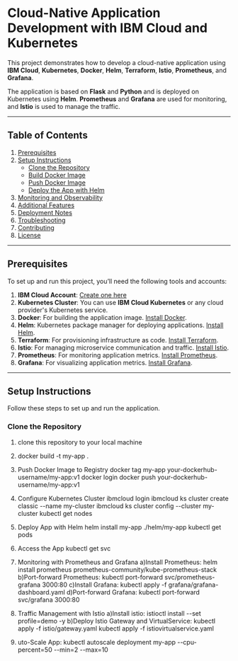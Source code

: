 # Cloud-Native Application Development with IBM Cloud and Kubernetes

This project demonstrates how to develop a cloud-native application using **IBM Cloud**, **Kubernetes**, **Docker**, **Helm**, **Terraform**, **Istio**, **Prometheus**, and **Grafana**.

The application is based on **Flask** and **Python** and is deployed on Kubernetes using **Helm**. **Prometheus** and **Grafana** are used for monitoring, and **Istio** is used to manage the traffic.

---

## **Table of Contents**

1. [Prerequisites](#prerequisites)
2. [Setup Instructions](#setup-instructions)
   - [Clone the Repository](#clone-the-repository)
   - [Build Docker Image](#build-docker-image)
   - [Push Docker Image](#push-docker-image)
   - [Deploy the App with Helm](#deploy-the-app-with-helm)
3. [Monitoring and Observability](#monitoring-and-observability)
4. [Additional Features](#additional-features)
5. [Deployment Notes](#deployment-notes)
6. [Troubleshooting](#troubleshooting)
7. [Contributing](#contributing)
8. [License](#license)

---

## **Prerequisites**

To set up and run this project, you’ll need the following tools and accounts:

1. **IBM Cloud Account**: [Create one here](https://cloud.ibm.com/)
2. **Kubernetes Cluster**: You can use **IBM Cloud Kubernetes** or any cloud provider's Kubernetes service.
3. **Docker**: For building the application image. [Install Docker](https://www.docker.com/products/docker-desktop).
4. **Helm**: Kubernetes package manager for deploying applications. [Install Helm](https://helm.sh/docs/intro/install/).
5. **Terraform**: For provisioning infrastructure as code. [Install Terraform](https://www.terraform.io/downloads.html).
6. **Istio**: For managing microservice communication and traffic. [Install Istio](https://istio.io/latest/docs/setup/install/).
7. **Prometheus**: For monitoring application metrics. [Install Prometheus](https://prometheus.io/docs/prometheus/latest/getting_started/).
8. **Grafana**: For visualizing application metrics. [Install Grafana](https://grafana.com/docs/grafana/latest/getting-started/getting-started-grafana/).

---

## **Setup Instructions**

Follow these steps to set up and run the application.

### **Clone the Repository**

1) clone this repository to your local machine

2) docker build -t my-app .

3) Push Docker Image to Registry
    docker tag my-app your-dockerhub-username/my-app:v1
    docker login
    docker push your-dockerhub-username/my-app:v1

4) Configure Kubernetes Cluster
    ibmcloud login
    ibmcloud ks cluster create classic --name my-cluster
    ibmcloud ks cluster config --cluster my-cluster
    kubectl get nodes

5) Deploy App with Helm
    helm install my-app ./helm/my-app
    kubectl get pods


6) Access the App
    kubectl get svc

7) Monitoring with Prometheus and Grafana
    a)Install Prometheus: helm install prometheus prometheus-community/kube-prometheus-stack
    b)Port-forward Prometheus: kubectl port-forward svc/prometheus-grafana 3000:80
    c)Install Grafana: kubectl apply -f grafana/grafana-dashboard.yaml
    d)Port-forward Grafana: kubectl port-forward svc/grafana 3000:80

8) Traffic Management with Istio 
    a)Install istio: istioctl install --set profile=demo -y
    b)Deploy Istio Gateway and VirtualService: kubectl apply -f istio/gateway.yaml
                                        kubectl apply -f istiovirtualservice.yaml

9) uto-Scale App: kubectl autoscale deployment my-app --cpu-percent=50 --min=2 --max=10




